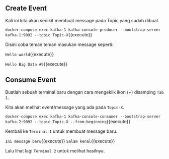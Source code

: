 ## Create Event

Kali ini kita akan sedikit membuat message pada Topic yang sudah dibuat. 

`docker-compose exec kafka-1 kafka-console-producer --bootstrap-server kafka-1:9092 --topic Topic-X`{{execute}}

Disini coba teman teman masukan message seperti:

`Hello world`{{execute}}

`Hello Big Data #9`{{execute}}

## Consume Event

Buatlah sebuah terminal baru dengan cara mengeklik ikon (+) disamping `Tab 1`.

Kita akan melihat event/message yang ada pada `Topic-X`.

`docker-compose exec kafka-1 kafka-console-consumer --bootstrap-server kafka-2:9092 --topic Topic-X --from-beginning`{{execute}}

Kembali ke `Terminal 1` untuk membuat message baru.

`Ini message baru`{{execute}}
`Salam kenal`{{execute}}

Lalu lihat lagi `Terminal 2` untuk melihat hasilnya.